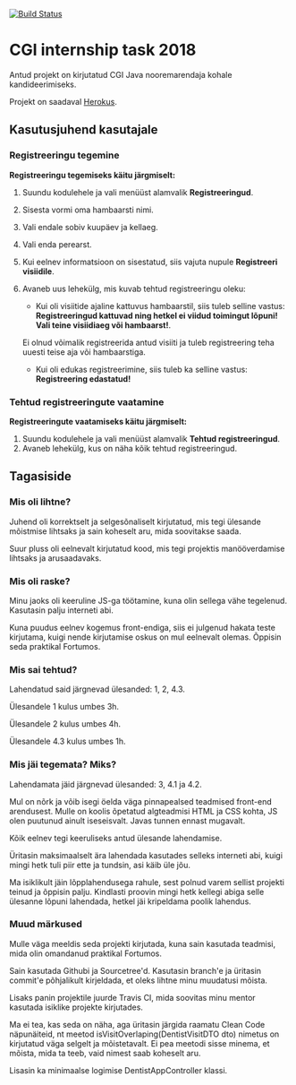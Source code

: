 [![Build Status](https://travis-ci.org/kertmannik/CGI_test_task.svg?branch=master)](https://travis-ci.org/kertmannik/CGI_test_task)

# CGI internship task 2018

Antud projekt on kirjutatud CGI Java nooremarendaja kohale kandideerimiseks.

Projekt on saadaval [Herokus](https://cgitesttask.herokuapp.com/).

## Kasutusjuhend kasutajale
### Registreeringu tegemine
**Registreeringu tegemiseks käitu järgmiselt:**

1. Suundu kodulehele ja vali menüüst alamvalik **Registreeringud**.
2. Sisesta vormi oma hambaarsti nimi.
3. Vali endale sobiv kuupäev ja kellaeg.
4. Vali enda perearst.
5. Kui eelnev informatsioon on sisestatud, siis vajuta nupule **Registreeri visiidile**.
6. Avaneb uus lehekülg, mis kuvab tehtud registreeringu oleku:
   * Kui oli visiitide ajaline kattuvus hambaarstil, siis tuleb selline vastus: **Registreeringud kattuvad ning hetkel ei viidud toimingut lõpuni! Vali teine visiidiaeg või hambaarst!**.

   Ei olnud võimalik registreerida antud visiiti ja tuleb registreering teha uuesti teise aja või hambaarstiga.
   * Kui oli edukas registreerimine, siis tuleb ka selline vastus: **Registreering edastatud!**

### Tehtud registreeringute vaatamine
**Registreeringute vaatamiseks käitu järgmiselt:**
1. Suundu kodulehele ja vali menüüst alamvalik **Tehtud registreeringud**.
2. Avaneb lehekülg, kus on näha kõik tehtud registreeringud.

## Tagasiside
### Mis oli lihtne?
Juhend oli korrektselt ja selgesõnaliselt kirjutatud, mis tegi ülesande mõistmise lihtsaks ja sain koheselt aru, mida soovitakse saada.

Suur pluss oli eelnevalt kirjutatud kood, mis tegi projektis manööverdamise lihtsaks ja arusaadavaks.

### Mis oli raske?
Minu jaoks oli keeruline JS-ga töötamine, kuna olin sellega vähe tegelenud. Kasutasin palju interneti abi.

Kuna puudus eelnev kogemus front-endiga, siis ei julgenud hakata teste kirjutama, kuigi nende kirjutamise oskus on mul eelnevalt olemas. Õppisin seda praktikal Fortumos.

### Mis sai tehtud?
Lahendatud said järgnevad ülesanded: 1, 2, 4.3.

Ülesandele 1 kulus umbes 3h.

Ülesandele 2 kulus umbes 4h.

Ülesandele 4.3 kulus umbes 1h.

### Mis jäi tegemata? Miks?
Lahendamata jäid järgnevad ülesanded: 3, 4.1 ja 4.2.

Mul on nõrk ja võib isegi öelda väga pinnapealsed teadmised front-end arendusest. Mulle on koolis õpetatud algteadmisi HTML ja CSS kohta, JS olen puutunud ainult iseseisvalt. Javas tunnen ennast mugavalt.

Kõik eelnev tegi keeruliseks antud ülesande lahendamise.

Üritasin maksimaalselt ära lahendada kasutades selleks interneti abi, kuigi mingi hetk tuli piir ette ja tundsin, asi käib üle jõu.

Ma isiklikult jäin lõpplahendusega rahule, sest polnud varem sellist projekti teinud ja õppisin palju. Kindlasti proovin mingi hetk kellegi abiga selle ülesanne lõpuni lahendada, hetkel jäi kripeldama poolik lahendus.

### Muud märkused
Mulle väga meeldis seda projekti kirjutada, kuna sain kasutada teadmisi, mida olin omandanud praktikal Fortumos.

Sain kasutada Githubi ja Sourcetree'd. Kasutasin branch'e ja üritasin commit'e põhjalikult kirjeldada, et oleks lihtne minu muudatusi mõista.

Lisaks panin projektile juurde Travis CI, mida soovitas minu mentor kasutada isiklike projekte kirjutades.

Ma ei tea, kas seda on näha, aga üritasin järgida raamatu Clean Code näpunäiteid, nt meetod isVisitOverlaping(DentistVisitDTO dto) nimetus on kirjutatud väga selgelt ja mõistetavalt. Ei pea meetodi sisse minema, et mõista, mida ta teeb, vaid nimest saab koheselt aru.

Lisasin ka minimaalse logimise DentistAppController klassi.